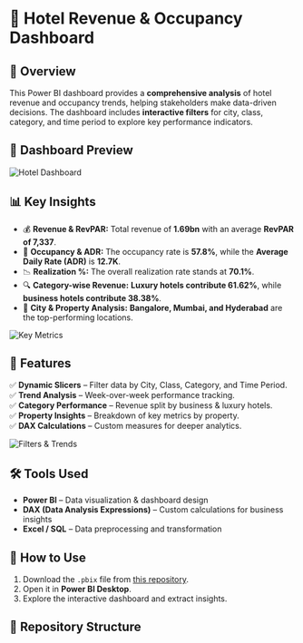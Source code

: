 # 🏨 Hotel Revenue & Occupancy Dashboard  

## 📌 Overview  
This Power BI dashboard provides a **comprehensive analysis** of hotel revenue and occupancy trends, helping stakeholders make data-driven decisions. The dashboard includes **interactive filters** for city, class, category, and time period to explore key performance indicators.  

## 📸 Dashboard Preview  
![Hotel Dashboard](https://github.com/Shivasai45/YourRepoName/blob/main/images/hotel_dashboard.png)  

## 📊 Key Insights  
- 💰 **Revenue & RevPAR:** Total revenue of **1.69bn** with an average **RevPAR of 7,337**.  
- 🏨 **Occupancy & ADR:** The occupancy rate is **57.8%**, while the **Average Daily Rate (ADR)** is **12.7K**.  
- 📉 **Realization %:** The overall realization rate stands at **70.1%**.  
- 🔍 **Category-wise Revenue:** **Luxury hotels contribute 61.62%**, while **business hotels contribute 38.38%**.  
- 📍 **City & Property Analysis:** **Bangalore, Mumbai, and Hyderabad** are the top-performing locations.  

![Key Metrics](https://github.com/Shivasai45/YourRepoName/blob/main/images/key_metrics.png)  

## 🎯 Features  
✅ **Dynamic Slicers** – Filter data by City, Class, Category, and Time Period.  
✅ **Trend Analysis** – Week-over-week performance tracking.  
✅ **Category Performance** – Revenue split by business & luxury hotels.  
✅ **Property Insights** – Breakdown of key metrics by property.  
✅ **DAX Calculations** – Custom measures for deeper analytics.  

![Filters & Trends](https://github.com/Shivasai45/YourRepoName/blob/main/images/filters_trends.png)  

## 🛠️ Tools Used  
- **Power BI** – Data visualization & dashboard design  
- **DAX (Data Analysis Expressions)** – Custom calculations for business insights  
- **Excel / SQL** – Data preprocessing and transformation  

## 🚀 How to Use  
1. Download the `.pbix` file from [this repository](https://github.com/Shivasai45/YourRepoName).  
2. Open it in **Power BI Desktop**.  
3. Explore the interactive dashboard and extract insights.  

## 📂 Repository Structure  

